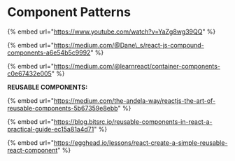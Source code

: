 # Component Patterns

{% embed url="https://www.youtube.com/watch?v=YaZg8wg39QQ" %}

{% embed url="https://medium.com/@Dane\_s/react-js-compound-components-a6e54b5c9992" %}

{% embed url="https://medium.com/@learnreact/container-components-c0e67432e005" %}

**REUSABLE COMPONENTS:**

{% embed url="https://medium.com/the-andela-way/reactjs-the-art-of-reusable-components-5b67359e8ebb" %}

{% embed url="https://blog.bitsrc.io/reusable-components-in-react-a-practical-guide-ec15a81a4d71" %}

{% embed url="https://egghead.io/lessons/react-create-a-simple-reusable-react-component" %}





